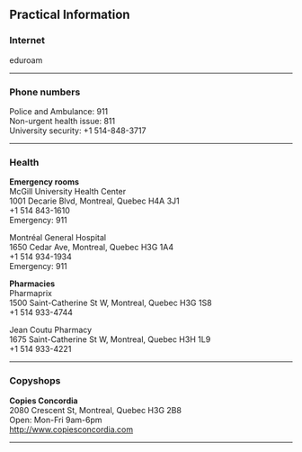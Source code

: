 ## Practical Information

### Internet

eduroam

***

### Phone numbers

Police and Ambulance: 911\
Non-urgent health issue: 811\
University security: +1 514-848-3717

***

### Health

**Emergency rooms**\
McGill University Health Center\
1001 Decarie Blvd, Montreal, Quebec H4A 3J1\
+1 514 843-1610\
Emergency: 911

Montréal General Hospital\
1650 Cedar Ave, Montreal, Quebec H3G 1A4\
+1 514 934-1934\
Emergency: 911

**Pharmacies**\
Pharmaprix\
1500 Saint-Catherine St W, Montreal, Quebec H3G 1S8\
+1 514 933-4744

Jean Coutu Pharmacy\
1675 Saint-Catherine St W, Montreal, Quebec H3H 1L9\
+1 514 933-4221

***

### Copyshops

**Copies Concordia**\
2080 Crescent St, Montreal, Quebec H3G 2B8\
Open: Mon-Fri 9am-6pm\
http://www.copiesconcordia.com

***
